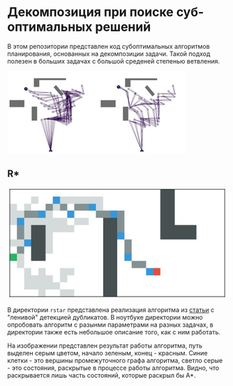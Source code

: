 # Декомпозиция при поиске суб-оптимальных решений

В этом репозитории представлен код субоптимальных алгоритмов планирования, основанных на декомпозиции задачи. Такой подход полезен в больших задачах с большой среденей степенью ветвления.

![robotic arm](./img/roboarm.jpg)

## R*

![rstar](./img/rstar_res.jpg)

В директории `rstar` представлена реализация алгоритма из [статьи](https://www.aaai.org/Papers/AAAI/2008/AAAI08-054.pdf) с "ленивой" детекцией дубликатов. В ноутбуке директории можно опробовать алгоритм с разынми параметрами на разных задачах, в директории также есть небольшое описание того, как с ним работать.

На изображении представлен результат работы алгоритма, путь выделен серым цветом, начало зеленым, конец - красным. Синие клетки - это вершины промежуточного графа алгоритма, светло серые - это состояния, раскрытые в процессе работы алгоритма. Видно, что раскрывается лишь часть состояний, которые раскрыл бы A*.

